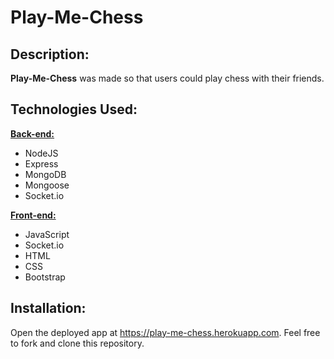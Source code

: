 # Play-Me-Chess

## Description:

<strong>Play-Me-Chess</strong> was made so that users could play chess with their friends.

## Technologies Used:

<u><strong>Back-end:</strong></u>

- NodeJS
- Express
- MongoDB
- Mongoose
- Socket.io

<u><strong>Front-end:</strong></u>

- JavaScript
- Socket.io
- HTML
- CSS
- Bootstrap

## Installation:

Open the deployed app at https://play-me-chess.herokuapp.com. Feel free to fork and clone this repository.
